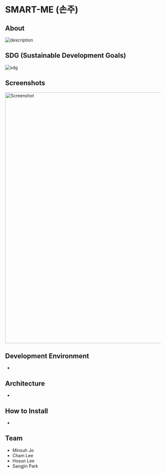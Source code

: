# SMART-ME (손주)

## About

![description](https://user-images.githubusercontent.com/78486898/229111268-5086ce2d-6544-43a0-8a7b-5e2c71357857.png)

## SDG (Sustainable Development Goals)

![sdg](https://user-images.githubusercontent.com/78486898/229111540-fa35f74e-2985-471b-b075-c54a2b0f7bba.png)

## Screenshots

<img width="812" alt="Screenshot" src="https://user-images.githubusercontent.com/63636210/229123714-f7f9ddc2-444e-4cf5-b41b-55baa20308ed.png">

## Development Environment

- 

## Architecture

- 

## How to Install

- 

## Team

- Minsuh Jo
- Cham Lee
- Hosun Lee
- Sangjin Park
